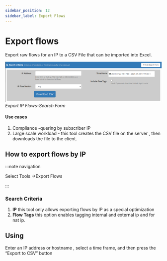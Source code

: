```yaml
---
sidebar_position: 12
sidebar_label: Export Flows
---
```


# Export flows

Export raw flows for an IP to a CSV File that can be imported into
Excel.

![](images/Export_IP.png)  
*Export IP Flows-Search Form*

#### Use cases

1. Compliance -quering by subscriber IP
2. Large scale workload - this tool creates the CSV file on the server
   , then downloads the file to the client.

## How to export flows by IP

:::note navigation

Select Tools -\>Export Flows

:::

### Search Criteria

1. **IP** this tool only allows exporting flows by IP as a special
   optimization
2. **Flow Tags** this option enables tagging internal and external ip
   and for nat ip.

## Using

Enter an IP address or hostname , select a time frame, and then press
the “Export to CSV” button
